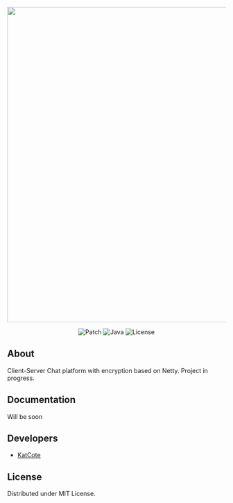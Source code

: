 <p align="center">
      <img src="https://i.ibb.co/rZF2rhn/CSChat2.png" width="726">
</p>

<p align="center">
   <img src="https://img.shields.io/badge/Patch-v0.5.1-yellowgreen" alt="Patch">
   <img src="https://img.shields.io/badge/Java-v18.0.2-orange" alt="Java">
   <img src="https://img.shields.io/badge/License-MIT-red" alt="License">
</p>

## About

Client-Server Chat platform with encryption based on Netty.
Project in progress.

## Documentation

Will be soon

## Developers

- [KatCote](https://github.com/KatCote)

## License

Distributed under MIT License.
